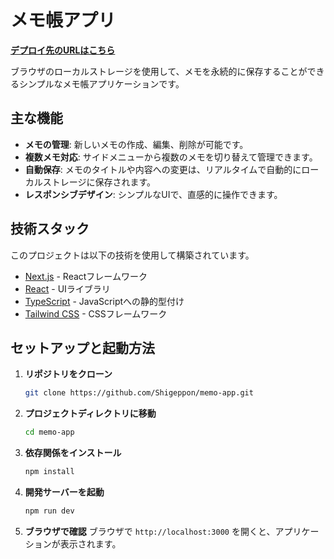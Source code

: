 # メモ帳アプリ

[**デプロイ先のURLはこちら**](https://memo-app-six-rho.vercel.app/)

ブラウザのローカルストレージを使用して、メモを永続的に保存することができるシンプルなメモ帳アプリケーションです。

## 主な機能

- **メモの管理**: 新しいメモの作成、編集、削除が可能です。
- **複数メモ対応**: サイドメニューから複数のメモを切り替えて管理できます。
- **自動保存**: メモのタイトルや内容への変更は、リアルタイムで自動的にローカルストレージに保存されます。
- **レスポンシブデザイン**: シンプルなUIで、直感的に操作できます。

## 技術スタック

このプロジェクトは以下の技術を使用して構築されています。

- [Next.js](https://nextjs.org/) - Reactフレームワーク
- [React](https://react.dev/) - UIライブラリ
- [TypeScript](https://www.typescriptlang.org/) - JavaScriptへの静的型付け
- [Tailwind CSS](https://tailwindcss.com/) - CSSフレームワーク

## セットアップと起動方法

1.  **リポジトリをクローン**
    ```bash
    git clone https://github.com/Shigeppon/memo-app.git
    ```

2.  **プロジェクトディレクトリに移動**
    ```bash
    cd memo-app
    ```

3.  **依存関係をインストール**
    ```bash
    npm install
    ```

4.  **開発サーバーを起動**
    ```bash
    npm run dev
    ```

5.  **ブラウザで確認**
    ブラウザで `http://localhost:3000` を開くと、アプリケーションが表示されます。